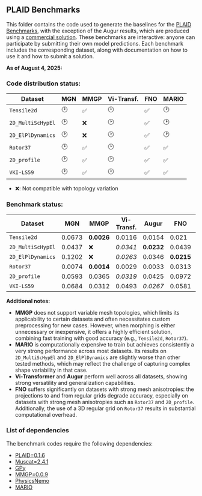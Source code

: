 ## PLAID Benchmarks

This folder contains the code used to generate the baselines for the [PLAID Benchmarks](https://huggingface.co/PLAIDcompetitions), with the exception of the Augur results, which are produced using a [commercial solution](https://augurco.fr/). These benchmarks are interactive: anyone can participate by submitting their own model predictions. Each benchmark includes the corresponding dataset, along with documentation on how to use it and how to submit a solution.

**As of August 4, 2025:**

### Code distribution status:
| Dataset           | MGN | MMGP | Vi-Transf. | FNO | MARIO |
|-------------------|-----|------|------------|-------|-------|
| `Tensile2d`       | 🕑  |  ✅  |   🕑     |  ✅  |  🕑  |
| `2D_MultiScHypEl` | 🕑  |  ❌  |   🕑     |  ✅  |  🕑  |
| `2D_ElPlDynamics` | 🕑  |  ❌  |   🕑     |  ✅  |  🕑  |
| `Rotor37`         | 🕑  |  ✅  |   🕑     |  ✅  |  ✅  |
| `2D_profile`      | 🕑  |  ✅  |   🕑     |  ✅  |  ✅  |
| `VKI-LS59`        | 🕑  |  ✅  |   🕑     |  ✅  |  ✅  |
- ❌: Not compatible with topology variation

<!-- We thank the reviewer for their encouraging feedback and for responding early in the discussion period. This gave us both the opportunity and the motivation to complete the remaining work in time to provide a full response before the end of the discussion phase. As a result, we were able to finalize the benchmark table and release the code online. To improve reproducibility and alignment with common practice in the Neural Operator literature, we replaced DAFNO with the more widely cited FNO model, using the high-quality implementation available in NVIDIA’s PhysicsNemo library.

We believe this additional work fully addresses points W1 and W2 raised in the initial review. The updated table is shown below (displaying only the `total_error`), and each entry corresponds to a submission that can be consulted on the Hugging Face interactive benchmarks. The code to reproduce these results (excluding **Augur**, which relies on a commercial solution and cannot be open-sourced) is available in the `benchmarks` folder of the PLAID repository. -->



### Benchmark status:
| Dataset           | MGN | MMGP | Vi-Transf. | Augur | FNO | MARIO |
|-------------------|-----|------|------------|-------|-------|-------|
| `Tensile2d`       | 0.0673  |  **0.0026**  |   0.0116     |  0.0154   |  0.021  |  *0.0038*  |
| `2D_MultiScHypEl` | 0.0437  |  ❌  |   *0.0341*     |  **0.0232**   |   0.0439  |  0.0573  |
| `2D_ElPlDynamics` | 0.1202  |  ❌  |   *0.0263*     |  0.0346    |  **0.0215**  |  0.0742  |
| `Rotor37`         | 0.0074  |  **0.0014**  |   0.0029     |  0.0033   |   0.0313  |  *0.0017*  |
| `2D_profile`      | 0.0593  |  0.0365  |   *0.0319*     |  0.0425   |  0.0972  |  **0.0307**  |
| `VKI-LS59`        | 0.0684  |  0.0312  |   0.0493     |  *0.0267*   |   0.0581  |  **0.0124**  |

**Additional notes:**
- **MMGP** does not support variable mesh topologies, which limits its applicability to certain datasets and often necessitates custom preprocessing for new cases. However, when morphing is either unnecessary or inexpensive, it offers a highly efficient solution, combining fast training with good accuracy (e.g., `Tensile2d`, `Rotor37`).
- **MARIO** is computationally expensive to train but achieves consistently a very strong performance across most datasets. Its results on `2D_MultiScHypEl` and `2D_ElPlDynamics` are slightly worse than other tested methods, which may reflect the challenge of capturing complex shape variability in that case.
- **Vi-Transformer** and **Augur** perform well across all datasets, showing strong versatility and generalization capabilities.
- **FNO** suffers significantly on datasets with strong mesh anisotropies: the projections to and from regular grids degrade accuracy, especially on datasets with strong mesh anisotropies such as `Rotor37` and `2D_profile`. Additionally, the use of a 3D regular grid on `Rotor37` results in substantial computational overhead.

### List of dependencies

The benchmark codes require the following dependencies:
- [PLAID=0.1.6](https://github.com/PLAID-lib/plaid)
- [Muscat=2.4.1](https://gitlab.com/drti/muscat)
- [GPy](https://github.com/SheffieldML/GPy)
- [MMGP=0.0.9](https://gitlab.com/drti/mmgp)
- [PhysicsNemo](https://github.com/NVIDIA/physicsnemo)
- [MARIO](https://github.com/giovannicatalani/MARIO)



<!-- Longuer version (not a good idea, imho)

We would like to apologize for the confusing presentation and lack of clear distinction in our rebuttal between “work in progress” and the intended outlook for this project. By “work in progress,” we meant that the benchmark table would be completed for the camera-ready version, and that all code necessary to reproduce the baseline results would be made publicly available in the PLAID repository — with the exception of Augur, which relies on a commercial solution and cannot be open-sourced. Most of the relevant code was already implemented at the time of our rebuttal. The two additional time-dependent datasets — crack propagation in structural mechanics and unsteady turbulent CFD simulations — were meant as future extensions of our work. They were not mentioned in the initial submission and were intended as part of the broader outlook rather than ongoing benchmarks.

We thank the reviewer for their encouraging feedback and for responding early in the discussion period. This gave us both the opportunity and the motivation to complete the remaining work in time to provide a full response before the end of the discussion phase. As a result, we were able to finalize the benchmark table and release the code online.

We believe this additional work fully addresses points W1 and W2 raised in the initial review. The updated table is shown below (displaying only the `total_error`), and each entry corresponds to a submission that can be consulted on the Hugging Face interactive benchmarks. The code to reproduce these results (excluding **Augur**) is available in the `benchmarks` folder of the PLAID repository. -->


<!-- We thank the reviewer for their encouraging feedback and for responding early in the discussion period. This gave us both the motivation and the opportunity to finalize and release the remaining components of the benchmark. The codebase was already largely prepared, and we had been actively working on completing the benchmark. This allowed us to finalize the benchmark table and release the corresponding code online within the discussion window.

To improve reproducibility and alignment with common practice in the Neural Operator literature, we replaced DAFNO with the more widely cited FNO model, using the high-quality implementation from NVIDIA’s PhysicsNemo library.

We believe this additional work fully addresses points W1 and W2 raised in the initial review. The updated table is shown below (displaying only the `total_error`), and each entry corresponds to a submission that can be consulted on the Hugging Face interactive benchmarks. The code to reproduce these results (excluding **Augur**, which relies on a commercial solution and cannot be open-sourced) is available in the `benchmarks` folder of the PLAID repository. -->


<!-- | Dataset           | MGN | MMGP | Vi-Transf. | Augur | FNO | MARIO |
|-------------------|-----|------|------------|-------|-------|-------|
| `Tensile2d`       | 🔵  |  🔵  |   🔵     |  🔵   |   ✅  |  ✅  |
| `2D_MultiScHypEl` | 🔵  |  ❌  |   🔵     |  🔵   |   ✅  |  ✅  |
| `2D_ElPlDynamics` | 🕑  |  ❌  |   🕑     |  🕑    |  🔵  |  🕑  |
| `Rotor37`         | 🔵  |  🔵  |   🔵     |  🔵   |   ✅  |  ✅  |
| `2D_profile`      | 🔵  |  🔵  |   🔵     |  ✅   |   ✅  |  ✅  |
| `VKI-LS59`        | 🔵  |  🔵  |   🔵     |  🔵   |   ✅  |  🔵  |
- 🔵: Present in initial submission
- ✅: Added post-submission on Hugging Face
- ❌: Not compatible with topology variation
  -->
